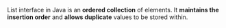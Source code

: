 List interface in Java is an **ordered collection** of elements. It **maintains the insertion order** and **allows duplicate** values to be stored within.